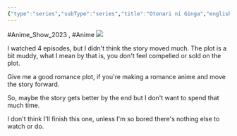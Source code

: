 ```yaml
---
{"type":"series","subType":"series","title":"Otonari ni Ginga","englishTitle":"A Galaxy Next Door","year":2023,"dataSource":"MALAPI","url":"https://myanimelist.net/anime/51705/Otonari_ni_Ginga","id":51705,"genres":["Comedy","Romance","Supernatural"],"studios":["Asahi Production"],"episodes":12,"duration":"24 min per ep","onlineRating":7.36,"actors":null,"image":"https://cdn.myanimelist.net/images/anime/1091/135041.jpg","released":true,"streamingServices":null,"airing":true,"airedFrom":"09/04/2023","airedTo":"01/01/1970","watched":false,"lastWatched":null,"personalRating":0,"tags":["mediaDB/tv/series"],"dg-publish":true,"dateWatched":"2023-08-30","rating":"⭐ 7","status":"🔴 dropped","Hours":4.8,"permalink":"/media-db/series/otonari-ni-ginga-2023/","dgPassFrontmatter":true,"noteIcon":"1","created":"2023-11-14T21:08:36.123+05:30","updated":"2023-12-15T08:42:16.398+05:30"}
---
```


#Anime_Show_2023 , #Anime 
<img src="https://cdn.myanimelist.net/images/anime/1091/135041.jpg">

I watched 4 episodes, but I didn't think the story moved much. The plot is a bit muddy, what I mean by that is, you don't feel compelled or sold on the plot.

Give me a good romance plot, if you're making a romance anime and move the story forward.

So, maybe the story gets better by the end but I don't want to spend that much time.

I don't think I'll finish this one, unless I'm so bored there's nothing else to watch or do.